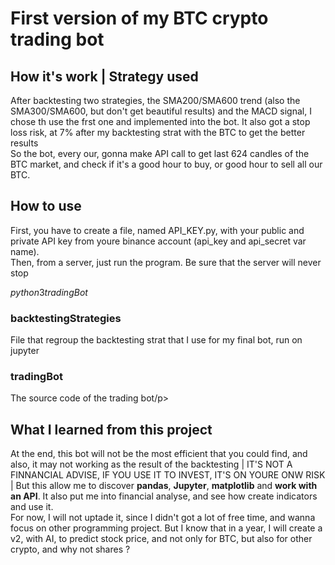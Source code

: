 <h1>First version of my BTC crypto trading bot</h1>

<h2>How it's work | Strategy used</h2>
<p>After backtesting two strategies, the SMA200/SMA600 trend (also the SMA300/SMA600, but don't get beautiful results) and the MACD signal, I chose th use the frst one and implemented into the bot. It also got a stop loss risk, at 7% after my backtesting strat with the BTC to get the better results</br>
So the bot, every our, gonna make API call to get last 624 candles of the BTC market, and check if it's a good hour to buy, or good hour to sell all our BTC.</br>
</p>

<h2>How to use</h2>
<p>First, you have to create a file, named API_KEY.py, with your public and private API key from youre binance account (api_key and api_secret var name).</br>
Then, from a server, just run the program. Be sure that the server will never stop</p>

$python3 tradingBot$

<h3>backtestingStrategies</h3>
<p>File that regroup the backtesting strat that I use for my final bot, run on jupyter</p>

<h3>tradingBot</h3>
<p>The source code of the trading bot/p>

<h2>What I learned from this project</h2>
<p>At the end, this bot will not be the most efficient that you could find, and also, it may not working as the result of the backtesting | IT'S NOT A FINNANCIAL ADVISE, IF YOU USE IT TO INVEST, IT'S ON YOURE ONW RISK | But this allow me to discover <b>pandas</b>, <b>Jupyter</b>, <b>matplotlib</b> and <b>work with an API</b>. It also put me into financial analyse, and see how create indicators and use it.</br>
For now, I will not uptade it, since I didn't got a lot of free time, and wanna focus on other programming project. But I know that in a year, I will create a v2, with AI, to predict stock price, and not only for BTC, but also for other crypto, and why not shares ?
</p>
